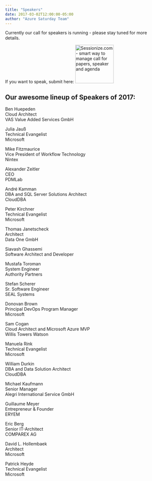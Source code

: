 ```yaml
---
title: "Speakers"
date: 2017-03-02T12:00:00-05:00
author: "Azure Saturday Team"
---
```


Currently our call for speakers is running - please stay tuned for more details.

If you want to speak, submit here:
<a href="https://sessionize.com/azure-saturday-2018"><img width="125" height="125" style="width: 125px !important;" src="https://sessionize.com/Assets/buttons/sessionize--button-125x125.png" alt="Sessionize.com - smart way to manage call for papers, speaker and agenda"></a>

## Our awesome lineup of Speakers of 2017:

Ben Huepeden  
Cloud Architect  
VAS Value Added Services GmbH

Julia Jauß  
Technical Evangelist  
Microsoft  

Mike Fitzmaurice  
Vice President of Workflow Technology  
Nintex

Alexander Zeitler  
CEO  
PDMLab  

André Kamman  
DBA and SQL Server Solutions Architect  
CloudDBA

Peter Kirchner  
Technical Evangelist  
Microsoft

Thomas Janetscheck  
Architect  
Data One GmbH  

Siavash Ghassemi  
Software Architect and Developer  

Mustafa Toroman  
System Engineer  
Authority Partners

Stefan Scherer  
Sr. Software Engineer  
SEAL Systems

Donovan Brown  
Principal DevOps Program Manager  
Microsoft  

Sam Cogan  
Cloud Architect and Microsoft Azure MVP  
Willis Towers Watson

Manuela Rink  
Technical Evangelist  
Microsoft

William Durkin  
DBA and Data Solution Architect  
CloudDBA

Michael Kaufmann  
Senior Manager  
Alegri International Service GmbH

Guillaume Meyer  
Entrepreneur & Founder  
ERYEM

Eric Berg  
Senior IT-Architect  
COMPAREX AG

David L. Hollembaek  
Architect  
Microsoft

Patrick Heyde  
Technical Evangelist  
Microsoft